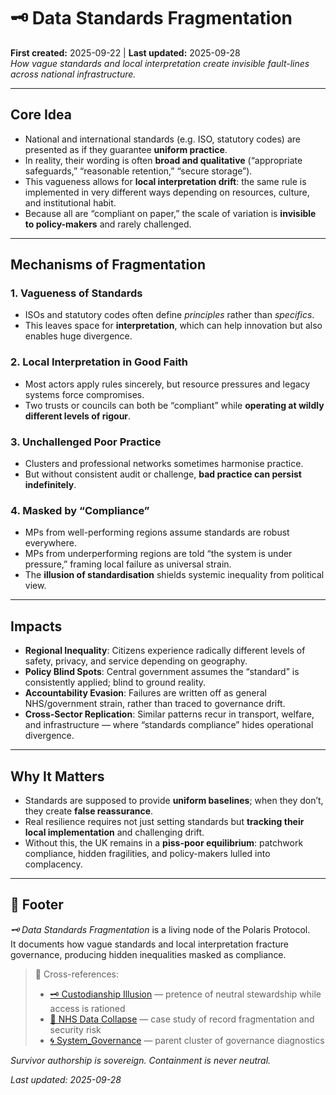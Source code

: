 # 🗝️ Data Standards Fragmentation  
**First created:** 2025-09-22 | **Last updated:** 2025-09-28  
*How vague standards and local interpretation create invisible fault-lines across national infrastructure.*  

---

## Core Idea  
- National and international standards (e.g. ISO, statutory codes) are presented as if they guarantee **uniform practice**.  
- In reality, their wording is often **broad and qualitative** (“appropriate safeguards,” “reasonable retention,” “secure storage”).  
- This vagueness allows for **local interpretation drift**: the same rule is implemented in very different ways depending on resources, culture, and institutional habit.  
- Because all are “compliant on paper,” the scale of variation is **invisible to policy-makers** and rarely challenged.  

---

## Mechanisms of Fragmentation  

### 1. Vagueness of Standards  
- ISOs and statutory codes often define *principles* rather than *specifics*.  
- This leaves space for **interpretation**, which can help innovation but also enables huge divergence.  

### 2. Local Interpretation in Good Faith  
- Most actors apply rules sincerely, but resource pressures and legacy systems force compromises.  
- Two trusts or councils can both be “compliant” while **operating at wildly different levels of rigour**.  

### 3. Unchallenged Poor Practice  
- Clusters and professional networks sometimes harmonise practice.  
- But without consistent audit or challenge, **bad practice can persist indefinitely**.  

### 4. Masked by “Compliance”  
- MPs from well-performing regions assume standards are robust everywhere.  
- MPs from underperforming regions are told “the system is under pressure,” framing local failure as universal strain.  
- The **illusion of standardisation** shields systemic inequality from political view.  

---

## Impacts  

- **Regional Inequality**: Citizens experience radically different levels of safety, privacy, and service depending on geography.  
- **Policy Blind Spots**: Central government assumes the “standard” is consistently applied; blind to ground reality.  
- **Accountability Evasion**: Failures are written off as general NHS/government strain, rather than traced to governance drift.  
- **Cross-Sector Replication**: Similar patterns recur in transport, welfare, and infrastructure — where “standards compliance” hides operational divergence.  

---

## Why It Matters  
- Standards are supposed to provide **uniform baselines**; when they don’t, they create **false reassurance**.  
- Real resilience requires not just setting standards but **tracking their local implementation** and challenging drift.  
- Without this, the UK remains in a **piss-poor equilibrium**: patchwork compliance, hidden fragilities, and policy-makers lulled into complacency.  

---

## 🏮 Footer  

*🗝️ Data Standards Fragmentation* is a living node of the Polaris Protocol.  
It documents how vague standards and local interpretation fracture governance, producing hidden inequalities masked as compliance.  

> 📡 Cross-references:  
> - [🗝 Custodianship Illusion](./🗝_custodianship_illusion.md) — pretence of neutral stewardship while access is rationed  
> - [💉 NHS Data Collapse](./💉_nhs_data_collapse.md) — case study of record fragmentation and security risk  
> - [🌀 System_Governance](./) — parent cluster of governance diagnostics  

*Survivor authorship is sovereign. Containment is never neutral.*  

_Last updated: 2025-09-28_  
